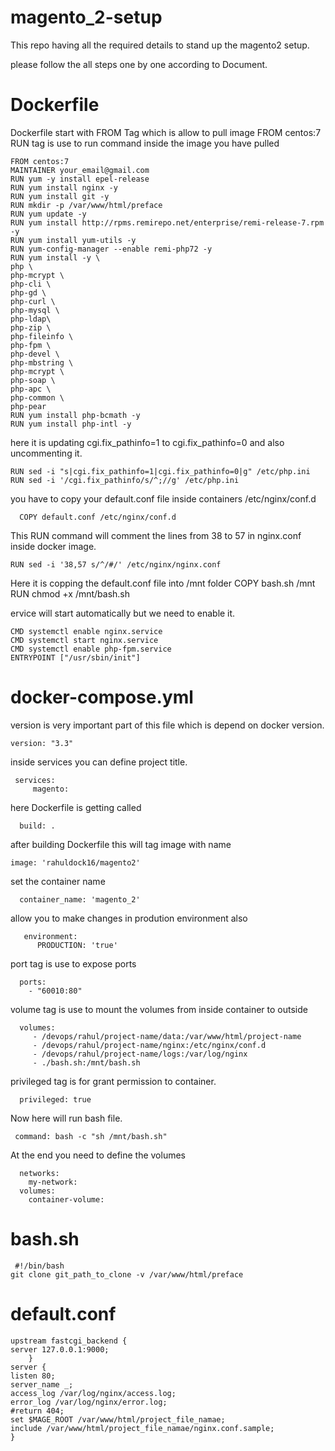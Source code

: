 # magento_2-setup
This repo having all the required details to stand up the magento2 setup.

please follow the all steps one by one according to Document.
# Dockerfile

Dockerfile start with FROM Tag which is allow to pull image
    FROM centos:7
RUN tag is use to run command inside the image you have pulled

    FROM centos:7
    MAINTAINER your_email@gmail.com
    RUN yum -y install epel-release
    RUN yum install nginx -y
    RUN yum install git -y
    RUN mkdir -p /var/www/html/preface
    RUN yum update -y
    RUN yum install http://rpms.remirepo.net/enterprise/remi-release-7.rpm -y
    RUN yum install yum-utils -y
    RUN yum-config-manager --enable remi-php72 -y
    RUN yum install -y \
    php \
    php-mcrypt \
    php-cli \
    php-gd \
    php-curl \
    php-mysql \
    php-ldap\
    php-zip \
    php-fileinfo \
    php-fpm \
    php-devel \
    php-mbstring \
    php-mcrypt \
    php-soap \
    php-apc \
    php-common \
    php-pear 
    RUN yum install php-bcmath -y
    RUN yum install php-intl -y
here it is updating cgi.fix_pathinfo=1 to cgi.fix_pathinfo=0 and also uncommenting it.
    
    RUN sed -i "s|cgi.fix_pathinfo=1|cgi.fix_pathinfo=0|g" /etc/php.ini
    RUN sed -i '/cgi.fix_pathinfo/s/^;//g' /etc/php.ini
    
you have to copy your default.conf file inside containers /etc/nginx/conf.d

      COPY default.conf /etc/nginx/conf.d
    
This  RUN command will comment the lines from 38 to 57 in nginx.conf inside docker image.

    RUN sed -i '38,57 s/^/#/' /etc/nginx/nginx.conf
    
    
Here it is copping the default.conf file into /mnt folder
    COPY bash.sh  /mnt
    RUN chmod +x /mnt/bash.sh

    
ervice will start automatically but we need to enable it.

    CMD systemctl enable nginx.service
    CMD systemctl start nginx.service
    CMD systemctl enable php-fpm.service
    ENTRYPOINT ["/usr/sbin/init"]



# docker-compose.yml

version is very important part of this file which is depend on docker version.

    version: "3.3"

inside services you can define project title.

     services:
         magento:
  
here Dockerfile is getting called   

      build: .  

after building Dockerfile this will tag image with name 

    image: 'rahuldock16/magento2'    
    
set the container name 

      container_name: 'magento_2'        
      
allow you to make changes in prodution environment also

       environment:
          PRODUCTION: 'true'    
      
port tag is use to expose ports

      ports:
        - "60010:80"
      
 volume tag is use to mount the volumes from inside container to outside
      
      volumes:
         - /devops/rahul/project-name/data:/var/www/html/project-name
         - /devops/rahul/project-name/nginx:/etc/nginx/conf.d
         - /devops/rahul/project-name/logs:/var/log/nginx
         - ./bash.sh:/mnt/bash.sh
privileged tag is for grant permission to container.

      privileged: true

Now here will run bash file.

     command: bash -c "sh /mnt/bash.sh"
     
At the end you need to  define the volumes
      
      networks:
        my-network:
      volumes:
        container-volume:
  
 # bash.sh
 
     #!/bin/bash
    git clone git_path_to_clone -v /var/www/html/preface
    
# default.conf

    upstream fastcgi_backend {
    server 127.0.0.1:9000;
        }
    server {
    listen 80;
    server_name _;
    access_log /var/log/nginx/access.log;
    error_log /var/log/nginx/error.log;
    #return 404;
    set $MAGE_ROOT /var/www/html/project_file_namae;
    include /var/www/html/project_file_namae/nginx.conf.sample;
    }




 
 
 
        

        
